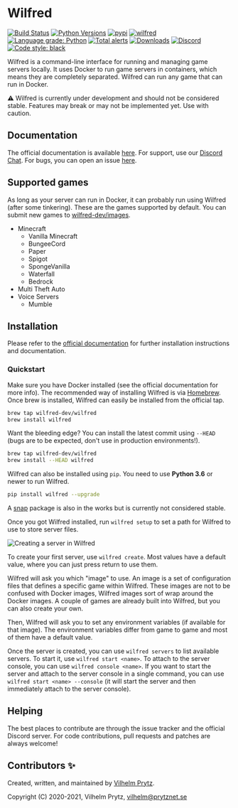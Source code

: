 # Wilfred

[![Build Status](https://travis-ci.com/wilfred-dev/wilfred.svg?branch=master)](https://travis-ci.com/wilfred-dev/wilfred)
[![Python Versions](https://img.shields.io/pypi/pyversions/wilfred)](https://pypi.org/project/wilfred)
[![pypi](https://img.shields.io/pypi/v/wilfred)](https://pypi.org/project/wilfred)
[![wilfred](https://snapcraft.io//wilfred/badge.svg)](https://snapcraft.io/wilfred)
[![Language grade: Python](https://img.shields.io/lgtm/grade/python/g/wilfred-dev/wilfred.svg?logo=lgtm&logoWidth=18)](https://lgtm.com/projects/g/wilfred-dev/wilfred/context:python)
[![Total alerts](https://img.shields.io/lgtm/alerts/g/wilfred-dev/wilfred.svg?logo=lgtm&logoWidth=18)](https://lgtm.com/projects/g/wilfred-dev/wilfred/alerts/)
[![Downloads](https://pepy.tech/badge/wilfred)](https://pepy.tech/project/wilfred)
[![Discord](https://img.shields.io/discord/666366973072113698?label=&logo=discord&logoColor=ffffff&color=7389D8&labelColor=6A7EC2)](https://wilfredproject.org/discord)
[![Code style: black](https://img.shields.io/badge/code%20style-black-000000.svg)](https://github.com/psf/black)

Wilfred is a command-line interface for running and managing game servers locally. It uses Docker to run game servers in containers, which means they are completely separated. Wilfred can run any game that can run in Docker.

⚠️ Wilfred is currently under development and should not be considered stable. Features may break or may not be implemented yet. Use with caution.

## Documentation

The official documentation is available [here](https://docs.wilfredproject.org/en/latest/). For support, use our [Discord Chat](https://wilfredproject.org/discord). For bugs, you can open an issue [here](https://github.com/wilfred-dev/wilfred/issues).

## Supported games

As long as your server can run in Docker, it can probably run using Wilfred (after some tinkering). These are the games supported by default. You can submit new games to [wilfred-dev/images](https://github.com/wilfred-dev/images).

- Minecraft
  - Vanilla Minecraft
  - BungeeCord
  - Paper
  - Spigot
  - SpongeVanilla
  - Waterfall
  - Bedrock
- Multi Theft Auto
- Voice Servers
  - Mumble

## Installation

Please refer to the [official documentation](https://docs.wilfredproject.org/en/latest/#installation) for further installation instructions and documentation.

### Quickstart

Make sure you have Docker installed (see the official documentation for more info). The recommended way of installing Wilfred is via [Homebrew](https://brew.sh). Once brew is installed, Wilfred can easily be installed from the official tap.

```bash
brew tap wilfred-dev/wilfred
brew install wilfred
```

Want the bleeding edge? You can install the latest commit using `--HEAD` (bugs are to be expected, don't use in production environments!).

```bash
brew tap wilfred-dev/wilfred
brew install --HEAD wilfred
```

Wilfred can also be installed using `pip`. You need to use **Python 3.6** or newer to run Wilfred.

```bash
pip install wilfred --upgrade
```

A [snap](https://snapcraft.io/wilfred) package is also in the works but is currently not considered stable.

Once you got Wilfred installed, run `wilfred setup` to set a path for Wilfred to use to store server files.

![Creating a server in Wilfred](https://raw.githubusercontent.com/wilfred-dev/wilfred/master/docs/quickstart.gif)

To create your first server, use `wilfred create`. Most values have a default value, where you can just press return to use them.

Wilfred will ask you which "image" to use. An image is a set of configuration files that defines a specific game within Wilfred. These images are not to be confused with Docker images, Wilfred images sort of wrap around the Docker images. A couple of games are already built into Wilfred, but you can also create your own.

Then, Wilfred will ask you to set any environment variables (if available for that image). The environment variables differ from game to game and most of them have a default value.

Once the server is created, you can use `wilfred servers` to list available servers. To start it, use `wilfred start <name>`. To attach to the server console, you can use `wilfred console <name>`. If you want to start the server and attach to the server console in a single command, you can use `wilfred start <name> --console` (it will start the server and then immediately attach to the server console).

## Helping

The best places to contribute are through the issue tracker and the official Discord server. For code contributions, pull requests and patches are always welcome!

## Contributors ✨

Created, written, and maintained by [Vilhelm Prytz](https://github.com/vilhelmprytz).

Copyright (C) 2020-2021, Vilhelm Prytz, <vilhelm@prytznet.se>

